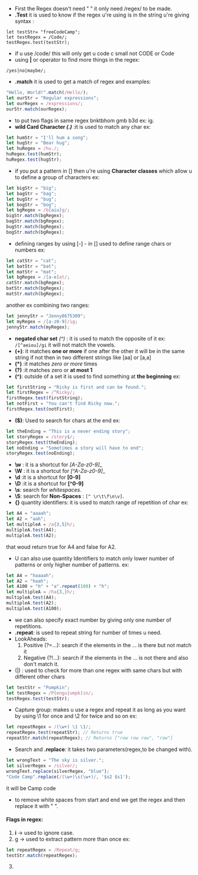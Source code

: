 - First the Regex doesn't need " " it only need /regex/ to be made.
- **.Test** it is used to know if the regex u're using is in the string u're giving
syntax :
```Js
let testStr= "freeCodeCamp";
let testRegex = /Code/;
testRegex.test(testStr);
```

- if u use /code/ this will only get u code c small not CODE or Code
- using **|** or operator to find more things in the regex:
```JS:
/yes|no|maybe/;
```
- **.match** it is used to get a match of regex and examples:
```js
"Hello, World!".match(/Hello/);
let ourStr = "Regular expressions";
let ourRegex = /expressions/;
ourStr.match(ourRegex);
```
- to put two flags in same regex bnktbhom gmb b3d ex: ig.
- **wild Card Character _(.)_** :it is used to match any char 
ex:
```js
let humStr = "I'll hum a song";
let hugStr = "Bear hug";
let huRegex = /hu./;
huRegex.test(humStr);
huRegex.test(hugStr);
```
- if you put a pattern in \[\]  then u're using **Character classes** which allow u to define a group of characters ex:
```js
let bigStr = "big";
let bagStr = "bag";
let bugStr = "bug";
let bogStr = "bog";
let bgRegex = /b[aiu]g/;
bigStr.match(bgRegex);
bagStr.match(bgRegex);
bugStr.match(bgRegex);
bogStr.match(bgRegex);
```
- defining ranges by using [-] - in [] used to define range chars or numbers ex:
```js
let catStr = "cat";
let batStr = "bat";
let matStr = "mat";
let bgRegex = /[a-e]at/;
catStr.match(bgRegex);
batStr.match(bgRegex);
matStr.match(bgRegex);
```
another ex combining two ranges:
```js
let jennyStr = "Jenny8675309";
let myRegex = /[a-z0-9]/ig;
jennyStr.match(myRegex);
```
- **negated char set** _(^)_ : it is used to match the opposite of it ex:
`/[^aeiou]/gi` 
it will not match the vowels.
- __(+)__: it matches __one or more__ if one after the other it will be in the same string if not then in two different strings like \[aa\] or \[a,a\]
- __(\*)__ :it matches *zero or more* times
- __(?)__ :it matches zero or __at most 1__ 
- __(^)__: outside of a set it is used to find something at **the beginning** ex:
```js
let firstString = "Ricky is first and can be found.";
let firstRegex = /^Ricky/;
firstRegex.test(firstString);
let notFirst = "You can't find Ricky now.";
firstRegex.test(notFirst);
```
- __($)__: Used to search for chars at the end ex:
```js
let theEnding = "This is a never ending story";
let storyRegex = /story$/;
storyRegex.test(theEnding);
let noEnding = "Sometimes a story will have to end";
storyRegex.test(noEnding);
```
- __\w__ :  it is a shortcut for __\[A-Za-z0-9_\]__
- __\W__ : it is a shortcut for   __\[^A-Za-z0-9_\]__
- __\d__ :it is a shortcut for __\[0-9\]__ 
- __\D__ :it is a shortcut for __\[^0-9\]__ 
- __\s__: search for _whitespaces_.
- __\S__: search for **Non-Spaces** : `[^ \r\t\f\n\v]`.
- __{}__ quantity identifiers: it is used to match range of repetition of char ex:
```js
let A4 = "aaaah";
let A2 = "aah";
let multipleA = /a{3,5}h/;
multipleA.test(A4);
multipleA.test(A2);
```
that woud return true for A4 and false for A2.
- U can also use quantity Identifiers to match only lower number of patterns or only higher number of patterns. ex:
```js
let A4 = "haaaah";
let A2 = "haah";
let A100 = "h" + "a".repeat(100) + "h";
let multipleA = /ha{3,}h/;
multipleA.test(A4);
multipleA.test(A2);
multipleA.test(A100);
```
- we can also specify exact number by giving only one number of repetitions.
- __.repeat__: is used to repeat string for number of times u need.
- LookAheads: 
	1. Positive (?=...): search if the elements in the ... is there but not match it
	2. Negative (?!...): search if the elements in the ... is not there and also don't match it.
- (|) : used to check for more than one regex with same chars but with different other chars
```js
let testStr = "Pumpkin";
let testRegex = /P(engu|umpk)in/;
testRegex.test(testStr);
```
- Capture group: makes u use a regex and repeat it as long as you want by using \1 for once and \2 for twice and so on ex:
```js
let repeatRegex = /(\w+) \1 \1/;
repeatRegex.test(repeatStr); // Returns true
repeatStr.match(repeatRegex); // Returns ["row row row", "row"]
```
- Search and __.replace__: it takes two parameters(regex,to be changed with).
```js
let wrongText = "The sky is silver.";
let silverRegex = /silver/;
wrongText.replace(silverRegex, "blue");
"Code Camp".replace(/(\w+)\s(\w+)/, '$s2 $s1');
```
it will be Camp code
- to remove white spaces from start and end we get the regex and then replace it with " ".
#### Flags in regex:
1. **i** -> used to ignore case.
2. g -> used to extract pattern more than once ex:
```js
let repeatRegex = /Repeat/g;
testStr.match(repeatRegex);
```
3. 
